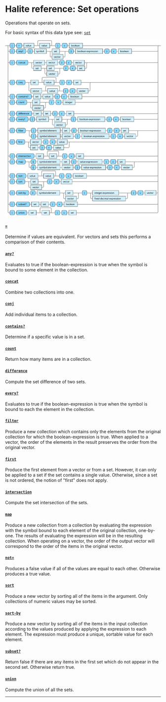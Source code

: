 <!---
  This markdown file was generated. Do not edit.
  -->

# Halite reference: Set operations

Operations that operate on sets.

For basic syntax of this data type see: [`set`](halite_basic-syntax-reference.md#set)

!["set-op"](../halite-bnf-diagrams/set-op.svg)

#### [`=`](halite_full-reference.md#_E)

Determine if values are equivalent. For vectors and sets this performs a comparison of their contents.

#### [`any?`](halite_full-reference.md#any_Q)

Evaluates to true if the boolean-expression is true when the symbol is bound to some element in the collection.

#### [`concat`](halite_full-reference.md#concat)

Combine two collections into one.

#### [`conj`](halite_full-reference.md#conj)

Add individual items to a collection.

#### [`contains?`](halite_full-reference.md#contains_Q)

Determine if a specific value is in a set.

#### [`count`](halite_full-reference.md#count)

Return how many items are in a collection.

#### [`difference`](halite_full-reference.md#difference)

Compute the set difference of two sets.

#### [`every?`](halite_full-reference.md#every_Q)

Evaluates to true if the boolean-expression is true when the symbol is bound to each the element in the collection.

#### [`filter`](halite_full-reference.md#filter)

Produce a new collection which contains only the elements from the original collection for which the boolean-expression is true. When applied to a vector, the order of the elements in the result preserves the order from the original vector.

#### [`first`](halite_full-reference.md#first)

Produce the first element from a vector or from a set. However, it can only be applied to a set if the set contains a single value. Otherwise, since a set is not ordered, the notion of "first" does not apply.

#### [`intersection`](halite_full-reference.md#intersection)

Compute the set intersection of the sets.

#### [`map`](halite_full-reference.md#map)

Produce a new collection from a collection by evaluating the expression with the symbol bound to each element of the original collection, one-by-one. The results of evaluating the expression will be in the resulting collection. When operating on a vector, the order of the output vector will correspond to the order of the items in the original vector.

#### [`not=`](halite_full-reference.md#not_E)

Produces a false value if all of the values are equal to each other. Otherwise produces a true value.

#### [`sort`](halite_full-reference.md#sort)

Produce a new vector by sorting all of the items in the argument. Only collections of numeric values may be sorted.

#### [`sort-by`](halite_full-reference.md#sort-by)

Produce a new vector by sorting all of the items in the input collection according to the values produced by applying the expression to each element. The expression must produce a unique, sortable value for each element.

#### [`subset?`](halite_full-reference.md#subset_Q)

Return false if there are any items in the first set which do not appear in the second set. Otherwise return true.

#### [`union`](halite_full-reference.md#union)

Compute the union of all the sets.

---
